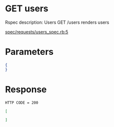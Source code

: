 # GET users

Rspec description: Users GET /users renders users

[spec/requests/users_spec.rb:5](/spec/requests/users_spec.rb#L5)

# Parameters

```json
{
}
```

# Response

```
HTTP CODE = 200
```

```json
[

]
```